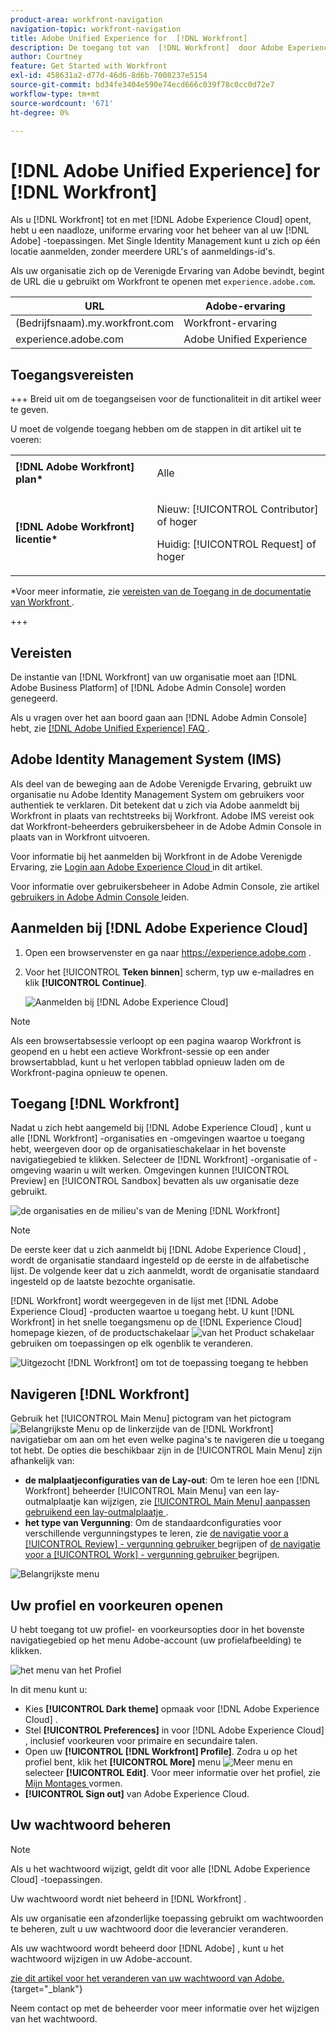 ```yaml
---
product-area: workfront-navigation
navigation-topic: workfront-navigation
title: Adobe Unified Experience for  [!DNL Workfront]
description: De toegang tot van  [!DNL Workfront]  door Adobe Experience Cloud geeft u een naadloze, verenigde ervaring voor het beheren van al uw toepassingen van Adobe.
author: Courtney
feature: Get Started with Workfront
exl-id: 458631a2-d77d-46d6-8d6b-7008237e5154
source-git-commit: bd34fe3404e590e74ecd666c039f78c0cc0d72e7
workflow-type: tm+mt
source-wordcount: '671'
ht-degree: 0%

---
```


# [!DNL Adobe Unified Experience] for [!DNL Workfront]

<!--Audited: 10/2024-->

Als u [!DNL Workfront] tot en met [!DNL Adobe Experience Cloud] opent, hebt u een naadloze, uniforme ervaring voor het beheer van al uw [!DNL Adobe] -toepassingen. Met Single Identity Management kunt u zich op één locatie aanmelden, zonder meerdere URL&#39;s of aanmeldings-id&#39;s.

Als uw organisatie zich op de Verenigde Ervaring van Adobe bevindt, begint de URL die u gebruikt om Workfront te openen met `experience.adobe.com`.

| URL | Adobe-ervaring |
|------------|------------|
| (Bedrijfsnaam).my.workfront.com | Workfront-ervaring |
| experience.adobe.com | Adobe Unified Experience |

## Toegangsvereisten

+++ Breid uit om de toegangseisen voor de functionaliteit in dit artikel weer te geven.

U moet de volgende toegang hebben om de stappen in dit artikel uit te voeren:

<table style="table-layout:auto"> 
 <col> 
 <col> 
 <tbody> 
  <tr> 
   <td role="rowheader"><strong>[!DNL Adobe Workfront] plan*</strong></td> 
   <td> <p>Alle</p> </td> 
  </tr> 
  <tr> 
   <td role="rowheader"><strong>[!DNL Adobe Workfront] licentie*</strong></td> 
   <td> <p>Nieuw: [!UICONTROL Contributor] of hoger</p> 
   <p>Huidig: [!UICONTROL Request] of hoger</p> </td> 
  </tr> 
 </tbody> 
</table>

*Voor meer informatie, zie [ vereisten van de Toegang in de documentatie van Workfront ](/help/quicksilver/administration-and-setup/add-users/access-levels-and-object-permissions/access-level-requirements-in-documentation.md).

+++

## Vereisten

De instantie van [!DNL Workfront] van uw organisatie moet aan [!DNL Adobe Business Platform] of [!DNL Adobe Admin Console] worden genegeerd.

Als u vragen over het aan boord gaan aan [!DNL Adobe Admin Console] hebt, zie [[!DNL Adobe Unified Experience]  FAQ ](/help/quicksilver/workfront-basics/navigate-workfront/workfront-navigation/unified-experience-faq.md/).

## Adobe Identity Management System (IMS)

Als deel van de beweging aan de Adobe Verenigde Ervaring, gebruikt uw organisatie nu Adobe Identity Management System om gebruikers voor authentiek te verklaren. Dit betekent dat u zich via Adobe aanmeldt bij Workfront in plaats van rechtstreeks bij Workfront. Adobe IMS vereist ook dat Workfront-beheerders gebruikersbeheer in de Adobe Admin Console in plaats van in Workfront uitvoeren.

Voor informatie bij het aanmelden bij Workfront in de Adobe Verenigde Ervaring, zie [ Login aan Adobe Experience Cloud ](#log-in-to-adobe-experience-cloud) in dit artikel.

Voor informatie over gebruikersbeheer in Adobe Admin Console, zie artikel [ gebruikers in Adobe Admin Console ](/help/quicksilver/administration-and-setup/add-users/create-and-manage-users/admin-console.md) leiden.

## Aanmelden bij [!DNL Adobe Experience Cloud]

1. Open een browservenster en ga naar <https://experience.adobe.com> .
1. Voor het [!UICONTROL **Teken binnen**] scherm, typ uw e-mailadres en klik **[!UICONTROL Continue]**.

   ![ Aanmelden bij [!DNL Adobe Experience Cloud]](assets/aec-login-page.png)

>[!NOTE]
>
>Als een browsertabsessie verloopt op een pagina waarop Workfront is geopend en u hebt een actieve Workfront-sessie op een ander browsertabblad, kunt u het verlopen tabblad opnieuw laden om de Workfront-pagina opnieuw te openen.

## Toegang [!DNL Workfront]

Nadat u zich hebt aangemeld bij [!DNL Adobe Experience Cloud] , kunt u alle [!DNL Workfront] -organisaties en -omgevingen waartoe u toegang hebt, weergeven door op de organisatieschakelaar in het bovenste navigatiegebied te klikken. Selecteer de [!DNL Workfront] -organisatie of -omgeving waarin u wilt werken. Omgevingen kunnen [!UICONTROL Preview] en [!UICONTROL Sandbox] bevatten als uw organisatie deze gebruikt.

![ de organisaties en de milieu&#39;s van de Mening [!DNL Workfront] ](assets/aec-view-all-orgs.png)

>[!NOTE]
>
>De eerste keer dat u zich aanmeldt bij [!DNL Adobe Experience Cloud] , wordt de organisatie standaard ingesteld op de eerste in de alfabetische lijst. De volgende keer dat u zich aanmeldt, wordt de organisatie standaard ingesteld op de laatste bezochte organisatie.

[!DNL Workfront] wordt weergegeven in de lijst met [!DNL Adobe Experience Cloud] -producten waartoe u toegang hebt. U kunt [!DNL Workfront] in het snelle toegangsmenu op de [!DNL Experience Cloud] homepage kiezen, of de productschakelaar ![ van het Product schakelaar ](assets/main-menu-icon.png) gebruiken om toepassingen op elk ogenblik te veranderen.

![ Uitgezocht [!DNL Workfront] om tot de toepassing ](assets/aec-product-switcher.png) toegang te hebben

## Navigeren [!DNL Workfront]

Gebruik het [!UICONTROL Main Menu] pictogram van het pictogram ![ Belangrijkste Menu ](assets/main-menu-icon-left-nav.png) op de linkerzijde van de [!DNL Workfront] navigatiebar om aan om het even welke pagina&#39;s te navigeren die u toegang tot hebt. De opties die beschikbaar zijn in de [!UICONTROL Main Menu] zijn afhankelijk van:

* **de malplaatjeconfiguraties van de Lay-out**: Om te leren hoe een [!DNL Workfront] beheerder [!UICONTROL Main Menu] van een lay-outmalplaatje kan wijzigen, zie [ [!UICONTROL Main Menu] aanpassen gebruikend een lay-outmalplaatje ](/help/quicksilver/administration-and-setup/customize-workfront/use-layout-templates/customize-main-menu.md).
* **het type van Vergunning**: Om de standaardconfiguraties voor verschillende vergunningstypes te leren, zie [ de navigatie voor a [!UICONTROL Review] - vergunning gebruiker ](/help/quicksilver/workfront-basics/navigate-workfront/workfront-navigation/reviewer-global-navigation-bar.md) begrijpen of [ de navigatie voor a [!UICONTROL Work] - vergunning gebruiker ](/help/quicksilver/workfront-basics/navigate-workfront/workfront-navigation/worker-global-navigation-bar.md) begrijpen.

![ Belangrijkste menu ](assets/main-menu-options-left-nav.png)

## Uw profiel en voorkeuren openen

U hebt toegang tot uw profiel- en voorkeursopties door in het bovenste navigatiegebied op het menu Adobe-account (uw profielafbeelding) te klikken.

![ het menu van het Profiel ](assets/aec-profile-picture-menu.png)

In dit menu kunt u:

* Kies **[!UICONTROL Dark theme]** opmaak voor [!DNL Adobe Experience Cloud] .
* Stel **[!UICONTROL Preferences]** in voor [!DNL Adobe Experience Cloud] , inclusief voorkeuren voor primaire en secundaire talen.
* Open uw **[!UICONTROL [!DNL Workfront] Profile]**. Zodra u op het profiel bent, klik het **[!UICONTROL More]** menu ![ Meer menu ](assets/more-icon.png) en selecteer **[!UICONTROL Edit]**. Voor meer informatie over het profiel, zie [ Mijn Montages ](/help/quicksilver/workfront-basics/manage-your-account-and-profile/configuring-your-user-profile/configure-my-settings.md) vormen.
* **[!UICONTROL Sign out]** van Adobe Experience Cloud.

## Uw wachtwoord beheren

>[!NOTE]
>
>Als u het wachtwoord wijzigt, geldt dit voor alle [!DNL Adobe Experience Cloud] -toepassingen.

Uw wachtwoord wordt niet beheerd in [!DNL Workfront] .

Als uw organisatie een afzonderlijke toepassing gebruikt om wachtwoorden te beheren, zult u uw wachtwoord door die leverancier veranderen.

Als uw wachtwoord wordt beheerd door [!DNL Adobe] , kunt u het wachtwoord wijzigen in uw Adobe-account.

[ zie dit artikel voor het veranderen van uw wachtwoord van Adobe.](https://helpx.adobe.com/nl/manage-account/using/change-or-reset-password.html){target="_blank"}

Neem contact op met de beheerder voor meer informatie over het wijzigen van het wachtwoord.


